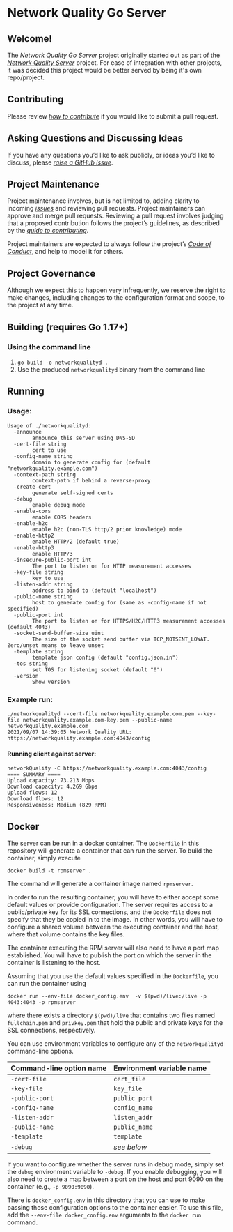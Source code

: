 
# Network Quality Go Server

## Welcome!
The _Network Quality Go Server_ project originally started out as part of the [_Network Quality Server_](https://github.com/network-quality/server) project. For ease of integration with other projects, it was decided this project would be better served by being it's own repo/project.

## Contributing
Please review [_how to contribute_](CONTRIBUTING.md) if you would like to submit a pull request.

## Asking Questions and Discussing Ideas
If you have any questions you’d like to ask publicly, or ideas you’d like to discuss, please [_raise a GitHub issue_](https://github.com/network-quality/goserver/issues).
##
## Project Maintenance
Project maintenance involves, but is not limited to, adding clarity to incoming [_issues_](https://github.com/network-quality/goserver/issues) and reviewing pull requests. Project maintainers can approve and merge pull requests. Reviewing a pull request involves judging that a proposed contribution follows the project’s guidelines, as described by the [_guide to contributing_](CONTRIBUTING.md).

Project maintainers are expected to always follow the project’s [_Code of Conduct_](CODE_OF_CONDUCT.md), and help to model it for others.

## Project Governance
Although we expect this to happen very infrequently, we reserve the right to make changes, including changes to the configuration format and scope, to the project at any time.


## Building (requires Go 1.17+)

### Using the command line

1. `go build -o networkqualityd .`
1. Use the produced `networkqualityd` binary from the command line

## Running

### Usage:

```
Usage of ./networkqualityd:
  -announce
        announce this server using DNS-SD
  -cert-file string
        cert to use
  -config-name string
        domain to generate config for (default "networkquality.example.com")
  -context-path string
        context-path if behind a reverse-proxy
  -create-cert
        generate self-signed certs
  -debug
        enable debug mode
  -enable-cors
        enable CORS headers
  -enable-h2c
        enable h2c (non-TLS http/2 prior knowledge) mode
  -enable-http2
        enable HTTP/2 (default true)
  -enable-http3
        enable HTTP/3
  -insecure-public-port int
        The port to listen on for HTTP measurement accesses
  -key-file string
        key to use
  -listen-addr string
        address to bind to (default "localhost")
  -public-name string
        host to generate config for (same as -config-name if not specified)
  -public-port int
        The port to listen on for HTTPS/H2C/HTTP3 measurement accesses (default 4043)
  -socket-send-buffer-size uint
        The size of the socket send buffer via TCP_NOTSENT_LOWAT. Zero/unset means to leave unset
  -template string
        template json config (default "config.json.in")
  -tos string
        set TOS for listening socket (default "0")
  -version
        Show version
```

### Example run:

```
./networkqualityd --cert-file networkquality.example.com.pem --key-file networkquality.example.com-key.pem --public-name networkquality.example.com
2021/09/07 14:39:05 Network Quality URL: https://networkquality.example.com:4043/config
```

#### Running client against server:
```
networkQuality -C https://networkquality.example.com:4043/config
==== SUMMARY ====
Upload capacity: 73.213 Mbps
Download capacity: 4.269 Gbps
Upload flows: 12
Download flows: 12
Responsiveness: Medium (829 RPM)
```

## Docker

The server can be run in a docker container. The `Dockerfile` in this repository
will generate a container that can run the server. To build the container,
simply execute

```
docker build -t rpmserver .
```

The command will generate a container image named `rpmserver`.

In order to run the resulting container, you will have to either accept some
default values or provide configuration. The server requires access
to a public/private key for its SSL connections, and the `Dockerfile` does not
specify that they be copied in to the image. In other words, you will have to configure a
shared volume between the executing container and the host, where that volume
contains the key files.

The container executing the RPM server will also need to have a port map
established. You will have to publish the port on which the server in the
container is listening to the host.

Assuming that you use the default values specified in the `Dockerfile`, you can
run the container using

```
docker run --env-file docker_config.env  -v $(pwd)/live:/live -p 4043:4043 -p rpmserver
```

where there exists a directory `$(pwd)/live` that contains two files named
`fullchain.pem` and `privkey.pem` that hold the public and private keys for
the SSL connections, respectively.

You can use environment variables to configure any of the `networkqualityd` command-line options.

| Command-line option name | Environment variable name |
| -- | -- |
| `-cert-file` | `cert_file` |
| `-key-file` | `key_file` |
| `-public-port` | `public_port` |
| `-config-name` | `config_name` |
| `-listen-addr` | `listen_addr` |
| `-public-name` | `public_name` |
| `-template` | `template` |
| `-debug` | *see below* |

If you want to configure whether the server runs in debug mode, simply set the `debug` environment variable to `-debug`. If you enable debugging, you will also need to create a map between a port on the host and port 9090 on the container (e.g., `-p 9090:9090`).

There is `docker_config.env` in this directory that you can
use to make passing those configuration options to the container
easier. To use this file, add the `--env-file docker_config.env` arguments to the `docker run` command.
